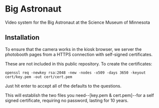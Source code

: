 # Big Astronaut

Video system for the Big Astronaut at the Science Museum of Minnesota

## Installation
To ensure that the camera works in the kiosk browser, we server the photobooth pages from a HTTPS connection with self-signed certificates.

These are not included in this public repository. To create the certificates:

    openssl req -newkey rsa:2048 -new -nodes -x509 -days 3650 -keyout cert/key.pem -out cert/cert.pem

Just hit enter to accept all of the defaults to the questions.

This will establish the two files you need--[key.pem & cert.pem]--for a self signed certificate, requiring no password, lasting for 10 years. 
